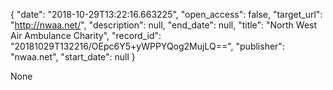 {
  "date": "2018-10-29T13:22:16.663225", 
  "open_access": false, 
  "target_url": "http://nwaa.net/", 
  "description": null, 
  "end_date": null, 
  "title": "North West Air Ambulance Charity", 
  "record_id": "20181029T132216/OEpc6Y5+yWPPYQog2MujLQ==", 
  "publisher": "nwaa.net", 
  "start_date": null
}

None